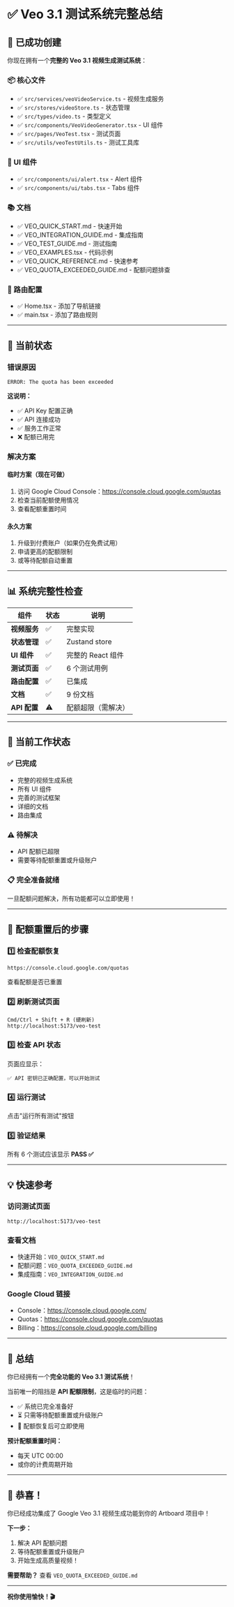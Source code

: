 # ✅ Veo 3.1 测试系统完整总结

## 🎉 已成功创建

你现在拥有一个**完整的 Veo 3.1 视频生成测试系统**：

### 📦 核心文件
- ✅ `src/services/veoVideoService.ts` - 视频生成服务
- ✅ `src/stores/videoStore.ts` - 状态管理
- ✅ `src/types/video.ts` - 类型定义
- ✅ `src/components/VeoVideoGenerator.tsx` - UI 组件
- ✅ `src/pages/VeoTest.tsx` - 测试页面
- ✅ `src/utils/veoTestUtils.ts` - 测试工具库

### 🎨 UI 组件
- ✅ `src/components/ui/alert.tsx` - Alert 组件
- ✅ `src/components/ui/tabs.tsx` - Tabs 组件

### 📚 文档
- ✅ VEO_QUICK_START.md - 快速开始
- ✅ VEO_INTEGRATION_GUIDE.md - 集成指南
- ✅ VEO_TEST_GUIDE.md - 测试指南
- ✅ VEO_EXAMPLES.tsx - 代码示例
- ✅ VEO_QUICK_REFERENCE.md - 快速参考
- ✅ VEO_QUOTA_EXCEEDED_GUIDE.md - 配额问题排查

### 🔧 路由配置
- ✅ Home.tsx - 添加了导航链接
- ✅ main.tsx - 添加了路由规则

---

## 🚨 当前状态

### 错误原因
```
ERROR: The quota has been exceeded
```

**这说明：**
- ✅ API Key 配置正确
- ✅ API 连接成功
- ✅ 服务工作正常
- ❌ 配额已用完

### 解决方案

#### 临时方案（现在可做）
1. 访问 Google Cloud Console：https://console.cloud.google.com/quotas
2. 检查当前配额使用情况
3. 查看配额重置时间

#### 永久方案
1. 升级到付费账户（如果仍在免费试用）
2. 申请更高的配额限制
3. 或等待配额自动重置

---

## 📊 系统完整性检查

| 组件 | 状态 | 说明 |
|------|------|------|
| **视频服务** | ✅ | 完整实现 |
| **状态管理** | ✅ | Zustand store |
| **UI 组件** | ✅ | 完整的 React 组件 |
| **测试页面** | ✅ | 6 个测试用例 |
| **路由配置** | ✅ | 已集成 |
| **文档** | ✅ | 9 份文档 |
| **API 配置** | ⚠️ | 配额超限（需解决） |

---

## 🎯 当前工作状态

### ✅ 已完成
- 完整的视频生成系统
- 所有 UI 组件
- 完善的测试框架
- 详细的文档
- 路由集成

### ⚠️ 待解决
- API 配额已超限
- 需要等待配额重置或升级账户

### 📋 完全准备就绪
一旦配额问题解决，所有功能都可以立即使用！

---

## 🚀 配额重置后的步骤

### 1️⃣ 检查配额恢复
```
https://console.cloud.google.com/quotas
```
查看配额是否已重置

### 2️⃣ 刷新测试页面
```
Cmd/Ctrl + Shift + R (硬刷新)
http://localhost:5173/veo-test
```

### 3️⃣ 检查 API 状态
页面应显示：
```
✅ API 密钥已正确配置，可以开始测试
```

### 4️⃣ 运行测试
点击"运行所有测试"按钮

### 5️⃣ 验证结果
所有 6 个测试应该显示 **PASS ✅**

---

## 💡 快速参考

### 访问测试页面
```
http://localhost:5173/veo-test
```

### 查看文档
- 快速开始：`VEO_QUICK_START.md`
- 配额问题：`VEO_QUOTA_EXCEEDED_GUIDE.md`
- 集成指南：`VEO_INTEGRATION_GUIDE.md`

### Google Cloud 链接
- Console：https://console.cloud.google.com/
- Quotas：https://console.cloud.google.com/quotas
- Billing：https://console.cloud.google.com/billing

---

## 📝 总结

你已经拥有一个**完全功能的 Veo 3.1 测试系统**！

当前唯一的阻挡是 **API 配额限制**，这是临时的问题：

- ✅ 系统已完全准备好
- ⏳ 只需等待配额重置或升级账户
- 🚀 配额恢复后可立即使用

**预计配额重置时间：**
- 每天 UTC 00:00
- 或你的计费周期开始

---

## 🎉 恭喜！

你已经成功集成了 Google Veo 3.1 视频生成功能到你的 Artboard 项目中！

**下一步：**
1. 解决 API 配额问题
2. 等待配额重置或升级账户
3. 开始生成高质量视频！

**需要帮助？** 查看 `VEO_QUOTA_EXCEEDED_GUIDE.md`

---

**祝你使用愉快！🎬**
